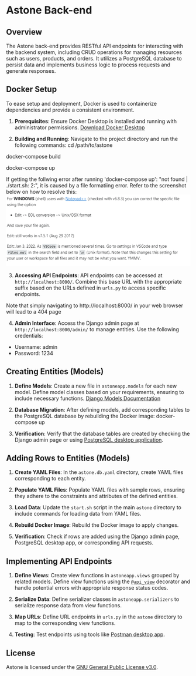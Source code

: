 # Astone Back-end

## Overview

The Astone back-end provides RESTful API endpoints for interacting with the backend system, including CRUD operations for managing resources such as users, products, and orders. It utilizes a PostgreSQL database to persist data and implements business logic to process requests and generate responses.

## Docker Setup

To ease setup and deployment, Docker is used to containerize dependencies and provide a consistent environment.

1. **Prerequisites**: Ensure Docker Desktop is installed and running with administrator permissions. [Download Docker Desktop](https://www.docker.com/products/docker-desktop/)

2. **Building and Running**: Navigate to the project directory and run the following commands:
cd /path/to/astone

docker-compose build

docker-compose up

If getting the follwing error after running 'docker-compose up': "not found    | ./start.sh: 2:", it is caused by a file formatiing error.
Refer to the screenshot below on how to resolve this:
![Screenshot](image.png)



3. **Accessing API Endpoints**: API endpoints can be accessed at `http://localhost:8000/`. Combine this base URL with the appropriate suffix based on the URLs defined in `urls.py` to access specific endpoints.

Note that simply navigating to http://localhost:8000/ in your web browser will lead to a 404 page


4. **Admin Interface**: Access the Django admin page at `http://localhost:8000/admin/` to manage entities. Use the following credentials:
- Username: admin
- Password: 1234

## Creating Entities (Models)

1. **Define Models**: Create a new file in `astoneapp.models` for each new model. Define model classes based on your requirements, ensuring to include necessary functions. [Django Models Documentation](https://docs.djangoproject.com/en/5.0/topics/db/models/)

2. **Database Migration**: After defining models, add corresponding tables to the PostgreSQL database by rebuilding the Docker image:
docker-compose up


3. **Verification**: Verify that the database tables are created by checking the Django admin page or using [PostgreSQL desktop application](https://www.postgresql.org/download/).

## Adding Rows to Entities (Models)

1. **Create YAML Files**: In the `astone.db.yaml` directory, create YAML files corresponding to each entity.

2. **Populate YAML Files**: Populate YAML files with sample rows, ensuring they adhere to the constraints and attributes of the defined entities.

3. **Load Data**: Update the `start.sh` script in the main `astone` directory to include commands for loading data from YAML files.

4. **Rebuild Docker Image**: Rebuild the Docker image to apply changes.

5. **Verification**: Check if rows are added using the Django admin page, PostgreSQL desktop app, or corresponding API requests.

## Implementing API Endpoints

1. **Define Views**: Create view functions in `astoneapp.views` grouped by related models. Define view functions using the [`@api_view`](https://www.django-rest-framework.org/api-guide/views/) decorator and handle potential errors with appropriate response status codes.

2. **Serialize Data**: Define serializer classes in `astoneapp.serializers` to serialize response data from view functions.

3. **Map URLs**: Define URL endpoints in `urls.py` in the `astone` directory to map to the corresponding view functions.

4. **Testing**: Test endpoints using tools like [Postman desktop app](https://www.postman.com/downloads/).

## License

Astone is licensed under the [GNU General Public License v3.0](./LICENSE).





